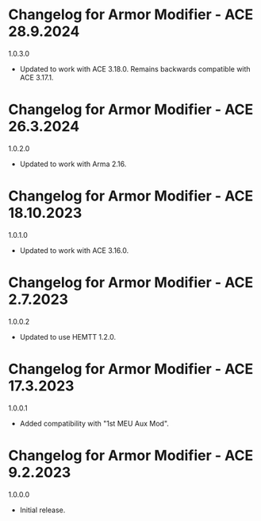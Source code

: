 # Changelog for Armor Modifier - ACE 28.9.2024

1.0.3.0
- Updated to work with ACE 3.18.0. Remains backwards compatible with ACE 3.17.1.

# Changelog for Armor Modifier - ACE 26.3.2024

1.0.2.0
- Updated to work with Arma 2.16.

# Changelog for Armor Modifier - ACE 18.10.2023

1.0.1.0
- Updated to work with ACE 3.16.0.

# Changelog for Armor Modifier - ACE 2.7.2023

1.0.0.2
- Updated to use HEMTT 1.2.0.

# Changelog for Armor Modifier - ACE 17.3.2023

1.0.0.1
- Added compatibility with "1st MEU Aux Mod".

# Changelog for Armor Modifier - ACE 9.2.2023

1.0.0.0
- Initial release.
